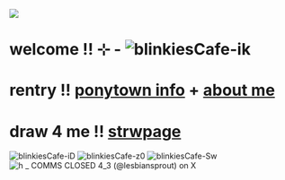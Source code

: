![](https://komarev.com/ghpvc/?username=litteryzu&color=641c41&style=for-the-badge&label=PROFILE+VIEWS) 

#  welcome !! ⊹ -  ![blinkiesCafe-ik](https://github.com/user-attachments/assets/3683360d-a7be-4ac7-92c3-a017fb1ecffc)


# rentry !!  [ponytown info](https://rentry.co/yxhpbenr)  +  [about me](https://rentry.co/iwkuoa5h)
# draw 4 me !! [strwpage](https://yzuwi.straw.page)



![blinkiesCafe-iD](https://github.com/user-attachments/assets/d0891f7a-7475-4450-9687-c7d34cc70e2d)  ![blinkiesCafe-z0](https://github.com/user-attachments/assets/52a5be27-51bc-46c0-90fd-14d4fae3d05e)  ![blinkiesCafe-Sw](https://github.com/user-attachments/assets/506826cd-70fe-4b7d-ab35-81ef39a35e8c)
![h _ COMMS CLOSED 4_3 (@lesbiansprout) on X](https://github.com/user-attachments/assets/1be9a34b-1303-48d7-a955-a52342e8ac1a)














